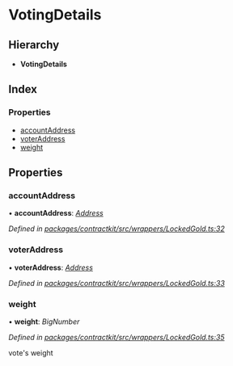 # VotingDetails

## Hierarchy

* **VotingDetails**

## Index

### Properties

* [accountAddress]()
* [voterAddress]()
* [weight]()

## Properties

### accountAddress

• **accountAddress**: [_Address_]()

_Defined in_ [_packages/contractkit/src/wrappers/LockedGold.ts:32_](https://github.com/celo-org/celo-monorepo/blob/master/packages/contractkit/src/wrappers/LockedGold.ts#L32)

### voterAddress

• **voterAddress**: [_Address_]()

_Defined in_ [_packages/contractkit/src/wrappers/LockedGold.ts:33_](https://github.com/celo-org/celo-monorepo/blob/master/packages/contractkit/src/wrappers/LockedGold.ts#L33)

### weight

• **weight**: _BigNumber_

_Defined in_ [_packages/contractkit/src/wrappers/LockedGold.ts:35_](https://github.com/celo-org/celo-monorepo/blob/master/packages/contractkit/src/wrappers/LockedGold.ts#L35)

vote's weight

